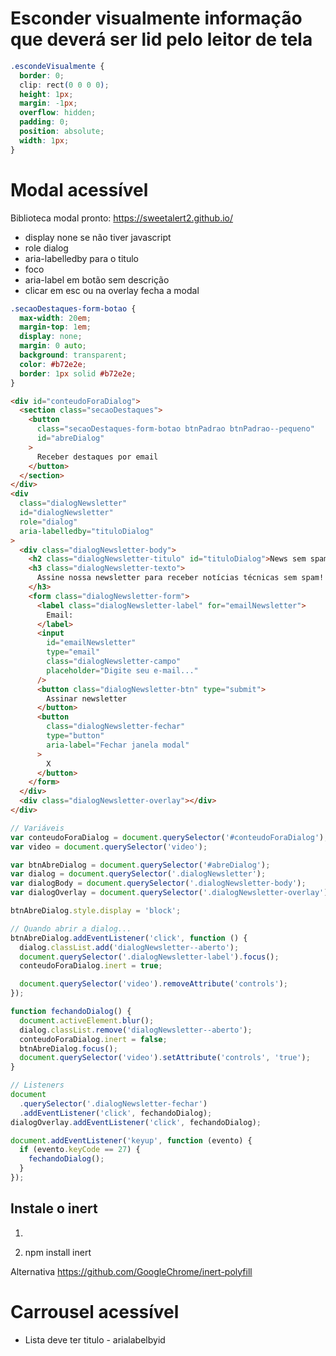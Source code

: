 # Esconder visualmente informação que deverá ser lid pelo leitor de tela

```css
.escondeVisualmente {
  border: 0;
  clip: rect(0 0 0 0);
  height: 1px;
  margin: -1px;
  overflow: hidden;
  padding: 0;
  position: absolute;
  width: 1px;
}
```

# Modal acessível
Biblioteca modal pronto: https://sweetalert2.github.io/

- display none se não tiver javascript
- role dialog
- aria-labelledby para o titulo
- foco
- aria-label em botão sem descrição
- clicar em esc ou na overlay fecha a modal

```css
.secaoDestaques-form-botao {
  max-width: 20em;
  margin-top: 1em;
  display: none;
  margin: 0 auto;
  background: transparent;
  color: #b72e2e;
  border: 1px solid #b72e2e;
}
```

```html
<div id="conteudoForaDialog">
  <section class="secaoDestaques">
    <button
      class="secaoDestaques-form-botao btnPadrao btnPadrao--pequeno"
      id="abreDialog"
    >
      Receber destaques por email
    </button>
  </section>
</div>
<div
  class="dialogNewsletter"
  id="dialogNewsletter"
  role="dialog"
  aria-labelledby="tituloDialog"
>
  <div class="dialogNewsletter-body">
    <h2 class="dialogNewsletter-titulo" id="tituloDialog">News sem spam</h2>
    <h3 class="dialogNewsletter-texto">
      Assine nossa newsletter para receber notícias técnicas sem spam!
    </h3>
    <form class="dialogNewsletter-form">
      <label class="dialogNewsletter-label" for="emailNewsletter">
        Email:
      </label>
      <input
        id="emailNewsletter"
        type="email"
        class="dialogNewsletter-campo"
        placeholder="Digite seu e-mail..."
      />
      <button class="dialogNewsletter-btn" type="submit">
        Assinar newsletter
      </button>
      <button
        class="dialogNewsletter-fechar"
        type="button"
        aria-label="Fechar janela modal"
      >
        X
      </button>
    </form>
  </div>
  <div class="dialogNewsletter-overlay"></div>
</div>
```

```js
// Variáveis
var conteudoForaDialog = document.querySelector('#conteudoForaDialog');
var video = document.querySelector('video');

var btnAbreDialog = document.querySelector('#abreDialog');
var dialog = document.querySelector('.dialogNewsletter');
var dialogBody = document.querySelector('.dialogNewsletter-body');
var dialogOverlay = document.querySelector('.dialogNewsletter-overlay');

btnAbreDialog.style.display = 'block';

// Quando abrir a dialog...
btnAbreDialog.addEventListener('click', function () {
  dialog.classList.add('dialogNewsletter--aberto');
  document.querySelector('.dialogNewsletter-label').focus();
  conteudoForaDialog.inert = true;

  document.querySelector('video').removeAttribute('controls');
});

function fechandoDialog() {
  document.activeElement.blur();
  dialog.classList.remove('dialogNewsletter--aberto');
  conteudoForaDialog.inert = false;
  btnAbreDialog.focus();
  document.querySelector('video').setAttribute('controls', 'true');
}

// Listeners
document
  .querySelector('.dialogNewsletter-fechar')
  .addEventListener('click', fechandoDialog);
dialogOverlay.addEventListener('click', fechandoDialog);

document.addEventListener('keyup', function (evento) {
  if (evento.keyCode == 27) {
    fechandoDialog();
  }
});
```

## Instale o inert

1.  <script src="https://cdn.polyfill.io/v2/polyfill.min.js?features=Map,Set,Element.prototype.matches,Node.prototype.contains"></script>
    <script src="https://unpkg.com/wicg-inert"></script>

2.  npm install inert
     <script src="node_modules/wicg-inert/dist/inert.min.js"></script>

Alternativa https://github.com/GoogleChrome/inert-polyfill

# Carrousel acessível
- Lista deve ter titulo - arialabelbyid